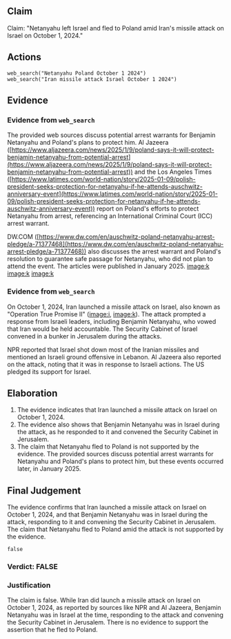 ## Claim
Claim: "Netanyahu left Israel and fled to Poland amid Iran's missile attack on Israel on October 1, 2024."

## Actions
```
web_search("Netanyahu Poland October 1 2024")
web_search("Iran missile attack Israel October 1 2024")
```

## Evidence
### Evidence from `web_search`
The provided web sources discuss potential arrest warrants for Benjamin Netanyahu and Poland's plans to protect him. Al Jazeera ([https://www.aljazeera.com/news/2025/1/9/poland-says-it-will-protect-benjamin-netanyahu-from-potential-arrest](https://www.aljazeera.com/news/2025/1/9/poland-says-it-will-protect-benjamin-netanyahu-from-potential-arrest)) and the Los Angeles Times ([https://www.latimes.com/world-nation/story/2025-01-09/polish-president-seeks-protection-for-netanyahu-if-he-attends-auschwitz-anniversary-event](https://www.latimes.com/world-nation/story/2025-01-09/polish-president-seeks-protection-for-netanyahu-if-he-attends-auschwitz-anniversary-event)) report on Poland's efforts to protect Netanyahu from arrest, referencing an International Criminal Court (ICC) arrest warrant.

DW.COM ([https://www.dw.com/en/auschwitz-poland-netanyahu-arrest-pledge/a-71377468](https://www.dw.com/en/auschwitz-poland-netanyahu-arrest-pledge/a-71377468)) also discusses the arrest warrant and Poland's resolution to guarantee safe passage for Netanyahu, who did not plan to attend the event. The articles were published in January 2025. <image:k> <image:k> <image:k>


### Evidence from `web_search`
On October 1, 2024, Iran launched a missile attack on Israel, also known as "Operation True Promise II" (<image:i>, <image:k>). The attack prompted a response from Israeli leaders, including Benjamin Netanyahu, who vowed that Iran would be held accountable. The Security Cabinet of Israel convened in a bunker in Jerusalem during the attacks.

NPR reported that Israel shot down most of the Iranian missiles and mentioned an Israeli ground offensive in Lebanon. Al Jazeera also reported on the attack, noting that it was in response to Israeli actions. The US pledged its support for Israel.


## Elaboration
1.  The evidence indicates that Iran launched a missile attack on Israel on October 1, 2024.
2.  The evidence also shows that Benjamin Netanyahu was in Israel during the attack, as he responded to it and convened the Security Cabinet in Jerusalem.
3.  The claim that Netanyahu fled to Poland is not supported by the evidence. The provided sources discuss potential arrest warrants for Netanyahu and Poland's plans to protect him, but these events occurred later, in January 2025.


## Final Judgement
The evidence confirms that Iran launched a missile attack on Israel on October 1, 2024, and that Benjamin Netanyahu was in Israel during the attack, responding to it and convening the Security Cabinet in Jerusalem. The claim that Netanyahu fled to Poland amid the attack is not supported by the evidence.

`false`


### Verdict: FALSE

### Justification
The claim is false. While Iran did launch a missile attack on Israel on October 1, 2024, as reported by sources like NPR and Al Jazeera, Benjamin Netanyahu was in Israel at the time, responding to the attack and convening the Security Cabinet in Jerusalem. There is no evidence to support the assertion that he fled to Poland.
